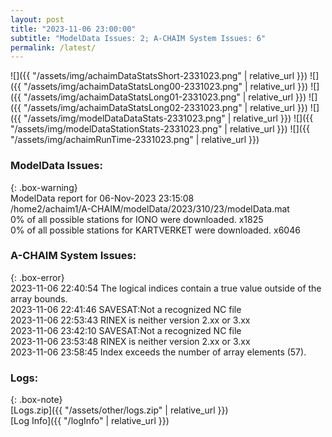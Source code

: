 ```yaml
---
layout: post
title: "2023-11-06 23:00:00"
subtitle: "ModelData Issues: 2; A-CHAIM System Issues: 6"
permalink: /latest/
---
```


![]({{ "/assets/img/achaimDataStatsShort-2331023.png" | relative_url }})
![]({{ "/assets/img/achaimDataStatsLong00-2331023.png" | relative_url }})
![]({{ "/assets/img/achaimDataStatsLong01-2331023.png" | relative_url }})
![]({{ "/assets/img/achaimDataStatsLong02-2331023.png" | relative_url }})
![]({{ "/assets/img/modelDataDataStats-2331023.png" | relative_url }})
![]({{ "/assets/img/modelDataStationStats-2331023.png" | relative_url }})
![]({{ "/assets/img/achaimRunTime-2331023.png" | relative_url }})


### ModelData Issues:  
  
{: .box-warning}  
 ModelData report for 06-Nov-2023 23:15:08   
 /home2/achaim1/A-CHAIM/modelData/2023/310/23/modelData.mat   
 0% of all possible stations for IONO were downloaded. x1825   
 0% of all possible stations for KARTVERKET were downloaded. x6046   
  
### A-CHAIM System Issues:  
  
{: .box-error}  
2023-11-06 22:40:54 The logical indices contain a true value outside of the array bounds.  
2023-11-06 22:41:46 SAVESAT:Not a recognized NC file  
2023-11-06 22:53:43 RINEX is neither version 2.xx or 3.xx  
2023-11-06 23:42:10 SAVESAT:Not a recognized NC file  
2023-11-06 23:53:48 RINEX is neither version 2.xx or 3.xx  
2023-11-06 23:58:45 Index exceeds the number of array elements (57).  

### Logs:  
  
{: .box-note}  
[Logs.zip]({{ "/assets/other/logs.zip" | relative_url }})  
[Log Info]({{ "/logInfo" | relative_url }})  
